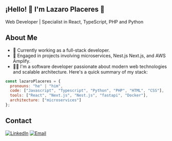 ## ¡Hello! 👋 I'm Lazaro Placeres 👋

Web Developer | Specialist in React, TypeScript, PHP and Python

## About Me
- 🌱 Currently working as a full-stack developer.
- 🚀 Engaged in projects involving microservices, Nest.js Next.js, and AWS Amplify.
- 🙋‍♂️ I'm a software developer passionate about modern web technologies and scalable architecture. Here's a quick summary of my stack:

```javascript
const lazaroPlaceres = {
  pronouns: "he" | "him",
  code: ["Javascript", "Typescript", "Python", "PHP", "HTML", "CSS"],
  tools: ["React", "Next.js", "Nest.js", "fastapi", "Docker"],
  architecture: ["microservices"]
};
```


## Contact
[![LinkedIn](https://img.shields.io/badge/LinkedIn-Perfil-0077B5?style=for-the-badge&logo=linkedin&logoColor=white)](https://www.linkedin.com/in/lazaro-placeres-716338265/)
[![Email](https://img.shields.io/badge/Email-Me-red?style=for-the-badge&logo=gmail&logoColor=white)](mailto:lrodriguezplaceres@gmail.com)


